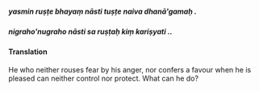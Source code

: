 ##### yasmin ruṣṭe bhayaṃ nāsti tuṣṭe naiva dhanā'gamaḥ .
##### nigraho'nugraho nāsti sa ruṣṭaḥ kiṃ kariṣyati ..

#### Translation

He who neither rouses fear by his anger, nor confers a favour when he is pleased can neither control nor protect. What can he do?